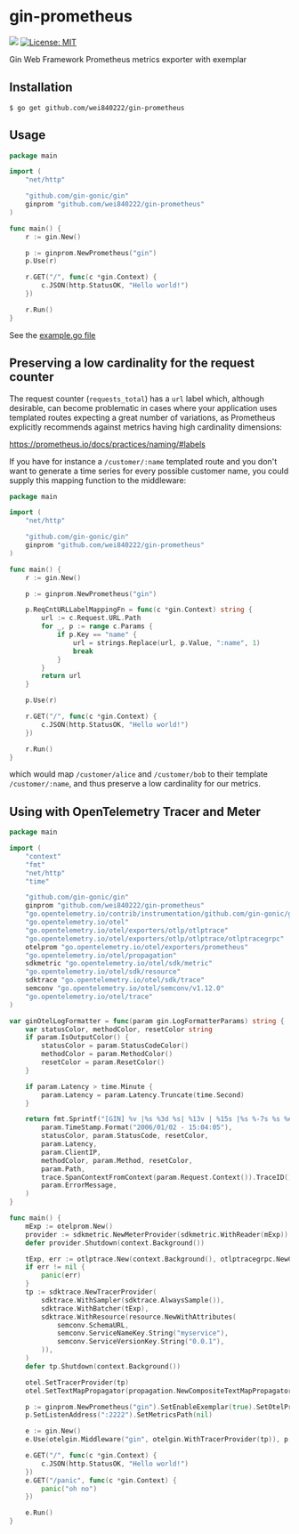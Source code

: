 # gin-prometheus
[![](https://godoc.org/github.com/wei840222/gin-prometheus?status.svg)](https://godoc.org/github.com/wei840222/gin-prometheus)
[![License: MIT](https://img.shields.io/badge/License-MIT-yellow.svg)](https://opensource.org/licenses/MIT)

Gin Web Framework Prometheus metrics exporter with exemplar

## Installation

`$ go get github.com/wei840222/gin-prometheus`

## Usage

```go
package main

import (
	"net/http"

	"github.com/gin-gonic/gin"
	ginprom "github.com/wei840222/gin-prometheus"
)

func main() {
	r := gin.New()

	p := ginprom.NewPrometheus("gin")
	p.Use(r)

	r.GET("/", func(c *gin.Context) {
		c.JSON(http.StatusOK, "Hello world!")
	})

	r.Run()
}
```

See the [example.go file](https://github.com/wei840222/gin-prometheus/blob/master/example/example.go)

## Preserving a low cardinality for the request counter

The request counter (`requests_total`) has a `url` label which,
although desirable, can become problematic in cases where your
application uses templated routes expecting a great number of
variations, as Prometheus explicitly recommends against metrics having
high cardinality dimensions:

https://prometheus.io/docs/practices/naming/#labels

If you have for instance a `/customer/:name` templated route and you
don't want to generate a time series for every possible customer name,
you could supply this mapping function to the middleware:

```go
package main

import (
	"net/http"

	"github.com/gin-gonic/gin"
	ginprom "github.com/wei840222/gin-prometheus"
)

func main() {
	r := gin.New()

	p := ginprom.NewPrometheus("gin")

	p.ReqCntURLLabelMappingFn = func(c *gin.Context) string {
		url := c.Request.URL.Path
		for _, p := range c.Params {
			if p.Key == "name" {
				url = strings.Replace(url, p.Value, ":name", 1)
				break
			}
		}
		return url
	}

	p.Use(r)

	r.GET("/", func(c *gin.Context) {
		c.JSON(http.StatusOK, "Hello world!")
	})

	r.Run()
}
```

which would map `/customer/alice` and `/customer/bob` to their
template `/customer/:name`, and thus preserve a low cardinality for
our metrics.

## Using with OpenTelemetry Tracer and Meter
```go
package main

import (
	"context"
	"fmt"
	"net/http"
	"time"

	"github.com/gin-gonic/gin"
	ginprom "github.com/wei840222/gin-prometheus"
	"go.opentelemetry.io/contrib/instrumentation/github.com/gin-gonic/gin/otelgin"
	"go.opentelemetry.io/otel"
	"go.opentelemetry.io/otel/exporters/otlp/otlptrace"
	"go.opentelemetry.io/otel/exporters/otlp/otlptrace/otlptracegrpc"
	otelprom "go.opentelemetry.io/otel/exporters/prometheus"
	"go.opentelemetry.io/otel/propagation"
	sdkmetric "go.opentelemetry.io/otel/sdk/metric"
	"go.opentelemetry.io/otel/sdk/resource"
	sdktrace "go.opentelemetry.io/otel/sdk/trace"
	semconv "go.opentelemetry.io/otel/semconv/v1.12.0"
	"go.opentelemetry.io/otel/trace"
)

var ginOtelLogFormatter = func(param gin.LogFormatterParams) string {
	var statusColor, methodColor, resetColor string
	if param.IsOutputColor() {
		statusColor = param.StatusCodeColor()
		methodColor = param.MethodColor()
		resetColor = param.ResetColor()
	}

	if param.Latency > time.Minute {
		param.Latency = param.Latency.Truncate(time.Second)
	}

	return fmt.Sprintf("[GIN] %v |%s %3d %s| %13v | %15s |%s %-7s %s %#v traceID=%s\n%s",
		param.TimeStamp.Format("2006/01/02 - 15:04:05"),
		statusColor, param.StatusCode, resetColor,
		param.Latency,
		param.ClientIP,
		methodColor, param.Method, resetColor,
		param.Path,
		trace.SpanContextFromContext(param.Request.Context()).TraceID(),
		param.ErrorMessage,
	)
}

func main() {
	mExp := otelprom.New()
	provider := sdkmetric.NewMeterProvider(sdkmetric.WithReader(mExp))
	defer provider.Shutdown(context.Background())

	tExp, err := otlptrace.New(context.Background(), otlptracegrpc.NewClient())
	if err != nil {
		panic(err)
	}
	tp := sdktrace.NewTracerProvider(
		sdktrace.WithSampler(sdktrace.AlwaysSample()),
		sdktrace.WithBatcher(tExp),
		sdktrace.WithResource(resource.NewWithAttributes(
			semconv.SchemaURL,
			semconv.ServiceNameKey.String("myservice"),
			semconv.ServiceVersionKey.String("0.0.1"),
		)),
	)
	defer tp.Shutdown(context.Background())

	otel.SetTracerProvider(tp)
	otel.SetTextMapPropagator(propagation.NewCompositeTextMapPropagator(propagation.TraceContext{}, propagation.Baggage{}))

	p := ginprom.NewPrometheus("gin").SetEnableExemplar(true).SetOtelPromExporter(&mExp)
	p.SetListenAddress(":2222").SetMetricsPath(nil)

	e := gin.New()
	e.Use(otelgin.Middleware("gin", otelgin.WithTracerProvider(tp)), p.HandlerFunc(), gin.LoggerWithFormatter(ginOtelLogFormatter), gin.Recovery())

	e.GET("/", func(c *gin.Context) {
		c.JSON(http.StatusOK, "Hello world!")
	})
	e.GET("/panic", func(c *gin.Context) {
		panic("oh no")
	})

	e.Run()
}
```